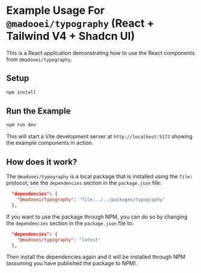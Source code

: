 # Example Usage For `@madooei/typography` (React + Tailwind V4 + Shadcn UI)

This is a React application demonstrating how to use the React components from `@madooei/typography`.

## Setup

```bash
npm install
```

## Run the Example

```bash
npm run dev
```

This will start a Vite development server at `http://localhost:5173` showing the example components in action. 

## How does it work?

The `@madooei/typography` is a local package that is installed using the `file:` protocol; see the `dependencies` section in the `package.json` file:

```json
  "dependencies": {
    "@madooei/typography": "file:../../packages/typography"
  },
```

If you want to use the package through NPM, you can do so by changing the `dependencies` section in the `package.json` file to:

```json
  "dependencies": {
    "@madooei/typography": "latest"
  },
```

Then install the dependencies again and it will be installed through NPM (assuming you have published the package to NPM).
